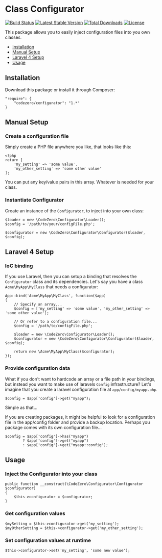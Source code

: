 # Class Configurator #

[![Build Status](https://travis-ci.org/codezero-be/configurator.svg?branch=master)](https://travis-ci.org/codezero-be/configurator)
[![Latest Stable Version](https://poser.pugx.org/codezero/configurator/v/stable.svg)](https://packagist.org/packages/codezero/configurator)
[![Total Downloads](https://poser.pugx.org/codezero/configurator/downloads.svg)](https://packagist.org/packages/codezero/configurator)
[![License](https://poser.pugx.org/codezero/configurator/license.svg)](https://packagist.org/packages/codezero/configurator)

This package allows you to easily inject configuration files into you own classes.

- [Installation](#installation)
- [Manual Setup](#manual-setup)
- [Laravel 4 Setup](#laravel-4-setup)
- [Usage](#usage)

## Installation ##

Download this package or install it through Composer:

    "require": {
    	"codezero/configurator": "1.*"
    }

## Manual Setup ##

### Create a configuration file ###

Simply create a PHP file anywhere you like, that looks like this:

	<?php
	return [
	    'my_setting' => 'some value',
	    'my_other_setting' => 'some other value'
	];

You can put any key/value pairs in this array. Whatever is needed for your class.

### Instantiate Configurator ###

Create an instance of the `Configurator`, to inject into your own class:

	$loader = new \CodeZero\Configurator\Loader();
    $config = '/path/to/your/configFile.php';

    $configurator = new \CodeZero\Configurator\Configurator($loader, $config);

## Laravel 4 Setup ##

### IoC binding ###

If you use Laravel, then you can setup a binding that resolves the `Configurator` class and its dependencies. Let's say you have a class `Acme\MyApp\MyClass` that needs a configurator:

	App::bind('Acme\MyApp\MyClass', function($app)
    {
		// Specify an array...
        $config = ['my_setting' => 'some value', 'my_other_setting' => 'some other value'];

		// Or refer to a configuration file...
		$config = '/path/to/configFile.php';

        $loader = new \CodeZero\Configurator\Loader();
        $configurator = new \CodeZero\Configurator\Configurator($loader, $config);

        return new \Acme\MyApp\MyClass($configurator);
    });

### Provide configuration data ###

What if you don't want to hardcode an array or a file path in your bindings, but instead you want to make use of laravels `Config` infrastructure?
Let's imagine that you create a laravel configuration file at `app/config/myapp.php`.

	$config = $app['config']->get("myapp");

Simple as that...

If you are creating packages, it might be helpful to look for a configuration file in the app/config folder and provide a backup location. Perhaps you package comes with its own configuration file...

	$config = $app['config']->has("myapp")
            ? $app['config']->get("myapp")
            : $app['config']->get("myapp::config");

## Usage ##

### Inject the Configurator into your class ###

    public function __construct(\CodeZero\Configurator\Configurator $configurator)
    {
		$this->configurator = $configurator;
    }

### Get configuration values ###

    $mySetting = $this->configurator->get('my_setting');
    $myOtherSetting = $this->configurator->get('my_other_setting');

### Set configuration values at runtime ###

    $this->configurator->set('my_setting', 'some new value');

